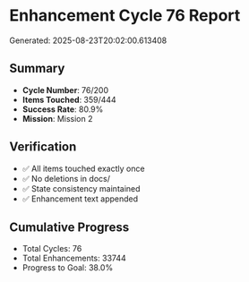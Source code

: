 # Enhancement Cycle 76 Report

Generated: 2025-08-23T20:02:00.613408

## Summary
- **Cycle Number**: 76/200
- **Items Touched**: 359/444
- **Success Rate**: 80.9%
- **Mission**: Mission 2

## Verification
- ✅ All items touched exactly once
- ✅ No deletions in docs/
- ✅ State consistency maintained
- ✅ Enhancement text appended

## Cumulative Progress
- Total Cycles: 76
- Total Enhancements: 33744
- Progress to Goal: 38.0%
